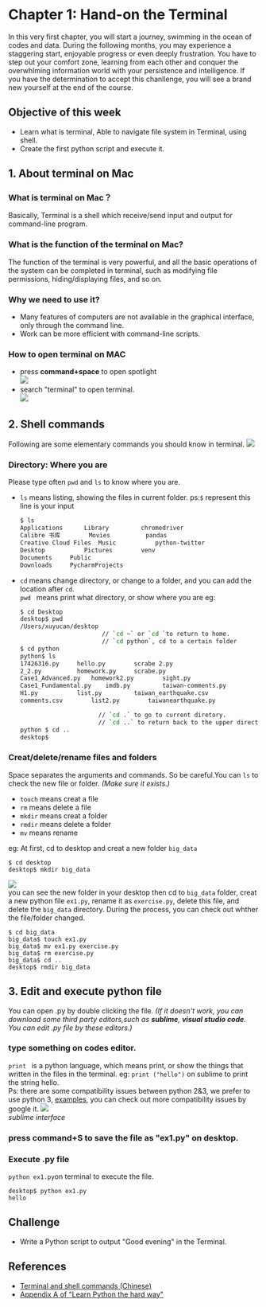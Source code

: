 # Chapter 1: Hand-on the Terminal

In this very first chapter, you will start a journey, swimming in the ocean of codes and data. During the following months, you may experience a staggering start, enjoyable progress or even deeply frustration. You have to step out your comfort zone, learning from each other and conquer the overwhlming information world with your persistence and intelligence. If you have the determination to accept this chanllenge, you will see a brand new yourself at the end of the course.

## Objective of this week
* Learn what is terminal, Able to navigate file system in Terminal, using shell.
* Create the first python script and execute it.

## 1. About terminal on Mac
### What is terminal on Mac？
Basically, Terminal is a shell which receive/send input and output for command-line program.
### What is the function of the terminal on Mac?
The function of the terminal is very powerful, and all the basic operations of the system can be completed in terminal, such as modifying file permissions, hiding/displaying files, and so on.
### Why we need to use it?
* Many features of computers are not available in the graphical interface, only through the command line.
* Work can be more efficient with command-line scripts.
### How to open terminal on MAC
* press **command+space** to open spotlight<br>
![](https://github.com/hupili/python-for-data-and-media-communication-gitbook/blob/master/assets/terminal%20search%202018-07-20%20%E4%B8%8B%E5%8D%882.00.29.png)
* search "terminal" to open terminal.<br>
![](https://github.com/hupili/python-for-data-and-media-communication-gitbook/blob/master/assets/terminal%20interface%202018-07-20%20%E4%B8%8B%E5%8D%882.01.53.png) <br> 
## 2. Shell commands
Following are some elementary commands you should know in terminal.
![](https://github.com/hupili/python-for-data-and-media-communication-gitbook/blob/master/assets/terminal%20commands%202018-07-20%20%E4%B8%8B%E5%8D%882.48.27.png)
### Directory: Where you are 
Please type often `pwd` and `ls` to know where you are. 
* `ls` means listing, showing the files in current folder. ps:`$` represent this line is your input 
  ```bash
  $ ls
  Applications		Library			chromedriver
  Calibre 书库		Movies			pandas
  Creative Cloud Files	Music			python-twitter
  Desktop			Pictures		venv
  Documents		Public
  Downloads		PycharmProjects
  ```
* `cd` means change directory, or change to a folder, and you can add the location after `cd`.<br>
  `pwd ` means print what directory, or show where you are
  eg:<br>
    ```bash
    $ cd Desktop
    desktop$ pwd 
    /Users/xuyucan/desktop
                           // `cd ~` or `cd `to return to home.
                           // `cd python`, cd to a certain folder
    $ cd python
    python$ ls
    17426316.py		hello.py		scrabe 2.py
    2_2.py			homework.py		scrabe.py
    Case1_Advanced.py	homework2.py		sight.py
    Case1_Fundamental.py	imdb.py			taiwan-comments.py
    H1.py			list.py			taiwan_earthquake.csv
    comments.csv		list2.py		taiwanearthquake.py
  
                          // `cd .` to go to current diretory.
                          // `cd ..` to return back to the upper directory.
    python $ cd ..
    desktop$
    ```

### Creat/delete/rename files and folders 
Space separates the arguments and commands. So be careful.You can `ls` to check the new file or folder.
*(Make sure it exists.)*

* `touch` means creat a file
* `rm` means delete a file
* `mkdir` means creat a folder
* `rmdir` means delete a folder
* `mv` means rename<br>

eg:
  At first, cd to desktop and creat a new folder `big_data`
  ```bush
  $ cd desktop
  desktop$ mkdir big_data
  ```
![](https://github.com/hupili/python-for-data-and-media-communication-gitbook/blob/master/assets/folder%202018-07-20%20%E4%B8%8B%E5%8D%884.25.42.png) <br>
you can see the new folder in your desktop
then cd to `big_data` folder, creat a new python file `ex1.py`, rename it as `exercise.py`, delete this file, and delete the `big_data` directory. During the process, you can check out whther the file/folder changed.
  ```bush
  $ cd big_data
  big_data$ touch ex1.py
  big_data$ mv ex1.py exercise.py
  big_data$ rm exercise.py
  big_data$ cd ..
  desktop$ rmdir big_data
  ```

## 3. Edit and execute python file
You can open .py by double clicking the file.
*(If it doesn't work, you can download some third party editors,such as **sublime**, **visual studio code**. You can edit .py file by these editors.)*
### type something on codes editor.<br>
 `print ` is a python language, which means print, or show the things that written in the files in the terminal.
eg:
  `print ("hello")` on sublime to print the string hello.<br> Ps: there are some compatibility issues between python 2&3, we prefer to use python 3, [examples](https://stackoverflow.com/questions/25445439/what-does-syntaxerror-missing-parentheses-in-call-to-print-mean-in-python), you can check out more compatibility issues by google it.
  ![](https://github.com/hupili/python-for-data-and-media-communication-gitbook/blob/master/assets/sublime.png)<br>
  *sublime interface* 
### press **command+S** to save the file as "ex1.py" on desktop.
  
### Execute .py file
  `python ex1.py`on terminal to execute the file.<br>
```bush
desktop$ python ex1.py
hello
```

## Challenge
* Write a Python script to output "Good evening" in the Terminal.
## References
* [Terminal and shell commands (Chinese)](https://carolhsu.gitbooks.io/django-girls-tutorial-traditional-chiness/content/intro_to_command_line/README.html)
* [Appendix A of "Learn Python the hard way"](https://learnpythonthehardway.org/python3/appendixa.html)
